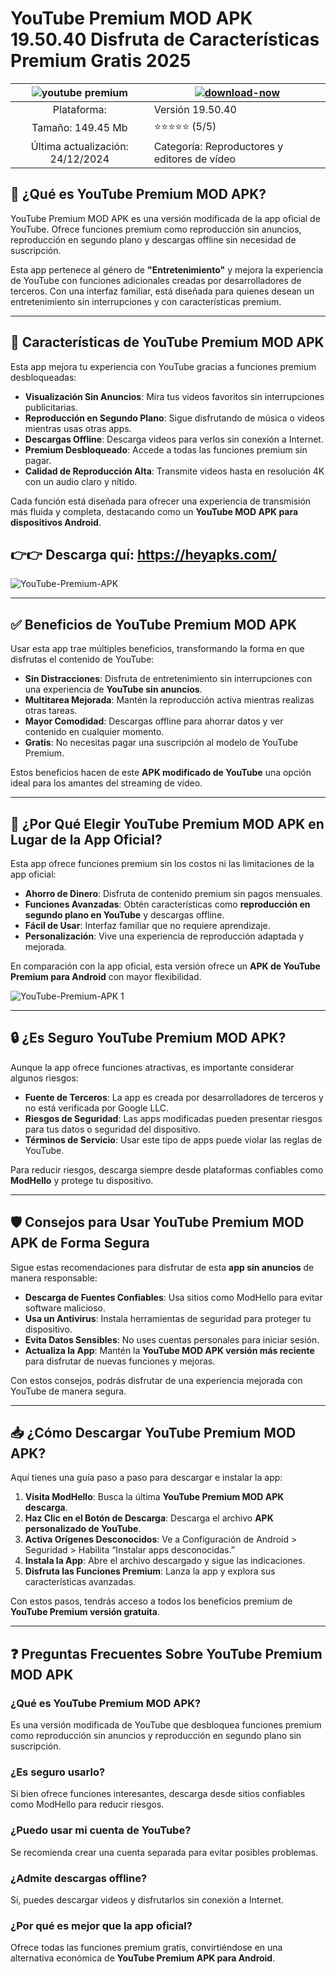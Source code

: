 # YouTube Premium MOD APK 19.50.40 Disfruta de Características Premium Gratis 2025

| ![youtube premium](https://github.com/user-attachments/assets/a9780e97-1cf4-4512-93c1-7c3ba7e5be61)| [![download-now](https://github.com/user-attachments/assets/22657e67-9d2d-46af-a41a-5d365d2ddc1f)](https://heyapks.com/)  |
|:-------------------------------------------------:|-----------------------|
| Plataforma:                    | Versión 19.50.40    |
| Tamaño: 149.45 Mb                            | ⭐️⭐️⭐️⭐️⭐️ (5/5) |
| Última actualización: 24/12/2024                      | Categoría: Reproductores y editores de vídeo

## 🎥 ¿Qué es YouTube Premium MOD APK?  
YouTube Premium MOD APK es una versión modificada de la app oficial de YouTube. Ofrece funciones premium como reproducción sin anuncios, reproducción en segundo plano y descargas offline sin necesidad de suscripción.  

Esta app pertenece al género de **"Entretenimiento"** y mejora la experiencia de YouTube con funciones adicionales creadas por desarrolladores de terceros. Con una interfaz familiar, está diseñada para quienes desean un entretenimiento sin interrupciones y con características premium.  

---

## 🌟 Características de YouTube Premium MOD APK  

Esta app mejora tu experiencia con YouTube gracias a funciones premium desbloqueadas:  

- **Visualización Sin Anuncios**: Mira tus videos favoritos sin interrupciones publicitarias.  
- **Reproducción en Segundo Plano**: Sigue disfrutando de música o videos mientras usas otras apps.  
- **Descargas Offline**: Descarga videos para verlos sin conexión a Internet.  
- **Premium Desbloqueado**: Accede a todas las funciones premium sin pagar.  
- **Calidad de Reproducción Alta**: Transmite videos hasta en resolución 4K con un audio claro y nítido.  

Cada función está diseñada para ofrecer una experiencia de transmisión más fluida y completa, destacando como un **YouTube MOD APK para dispositivos Android**.  

## 👉👉 Descarga quí: https://heyapks.com/

![YouTube-Premium-APK](https://github.com/user-attachments/assets/ef521d8f-3823-4822-99bf-f886ae52da6c)

---

## ✅ Beneficios de YouTube Premium MOD APK  

Usar esta app trae múltiples beneficios, transformando la forma en que disfrutas el contenido de YouTube:  

- **Sin Distracciones**: Disfruta de entretenimiento sin interrupciones con una experiencia de **YouTube sin anuncios**.  
- **Multitarea Mejorada**: Mantén la reproducción activa mientras realizas otras tareas.  
- **Mayor Comodidad**: Descargas offline para ahorrar datos y ver contenido en cualquier momento.  
- **Gratis**: No necesitas pagar una suscripción al modelo de YouTube Premium.  

Estos beneficios hacen de este **APK modificado de YouTube** una opción ideal para los amantes del streaming de video.  

---

## 🤔 ¿Por Qué Elegir YouTube Premium MOD APK en Lugar de la App Oficial?  

Esta app ofrece funciones premium sin los costos ni las limitaciones de la app oficial:  

- **Ahorro de Dinero**: Disfruta de contenido premium sin pagos mensuales.  
- **Funciones Avanzadas**: Obtén características como **reproducción en segundo plano en YouTube** y descargas offline.  
- **Fácil de Usar**: Interfaz familiar que no requiere aprendizaje.  
- **Personalización**: Vive una experiencia de reproducción adaptada y mejorada.  

En comparación con la app oficial, esta versión ofrece un **APK de YouTube Premium para Android** con mayor flexibilidad.  

![YouTube-Premium-APK 1](https://github.com/user-attachments/assets/f330cfb8-019f-487b-98fa-3048f9f4cf1d)

---

## 🔒 ¿Es Seguro YouTube Premium MOD APK?  

Aunque la app ofrece funciones atractivas, es importante considerar algunos riesgos:  

- **Fuente de Terceros**: La app es creada por desarrolladores de terceros y no está verificada por Google LLC.  
- **Riesgos de Seguridad**: Las apps modificadas pueden presentar riesgos para tus datos o seguridad del dispositivo.  
- **Términos de Servicio**: Usar este tipo de apps puede violar las reglas de YouTube.  

Para reducir riesgos, descarga siempre desde plataformas confiables como **ModHello** y protege tu dispositivo.  

---

## 🛡 Consejos para Usar YouTube Premium MOD APK de Forma Segura  

Sigue estas recomendaciones para disfrutar de esta **app sin anuncios** de manera responsable:  

- **Descarga de Fuentes Confiables**: Usa sitios como ModHello para evitar software malicioso.  
- **Usa un Antivirus**: Instala herramientas de seguridad para proteger tu dispositivo.  
- **Evita Datos Sensibles**: No uses cuentas personales para iniciar sesión.  
- **Actualiza la App**: Mantén la **YouTube MOD APK versión más reciente** para disfrutar de nuevas funciones y mejoras.  

Con estos consejos, podrás disfrutar de una experiencia mejorada con YouTube de manera segura.  

---

## 📥 ¿Cómo Descargar YouTube Premium MOD APK?  

Aquí tienes una guía paso a paso para descargar e instalar la app:  

1. **Visita ModHello**: Busca la última **YouTube Premium MOD APK descarga**.  
2. **Haz Clic en el Botón de Descarga**: Descarga el archivo **APK personalizado de YouTube**.  
3. **Activa Orígenes Desconocidos**: Ve a Configuración de Android > Seguridad > Habilita “Instalar apps desconocidas.”  
4. **Instala la App**: Abre el archivo descargado y sigue las indicaciones.  
5. **Disfruta las Funciones Premium**: Lanza la app y explora sus características avanzadas.  

Con estos pasos, tendrás acceso a todos los beneficios premium de **YouTube Premium versión gratuita**.  

---

## ❓ Preguntas Frecuentes Sobre YouTube Premium MOD APK  

### ¿Qué es YouTube Premium MOD APK?  
Es una versión modificada de YouTube que desbloquea funciones premium como reproducción sin anuncios y reproducción en segundo plano sin suscripción.  

### ¿Es seguro usarlo?  
Si bien ofrece funciones interesantes, descarga desde sitios confiables como ModHello para reducir riesgos.  

### ¿Puedo usar mi cuenta de YouTube?  
Se recomienda crear una cuenta separada para evitar posibles problemas.  

### ¿Admite descargas offline?  
Sí, puedes descargar videos y disfrutarlos sin conexión a Internet.  

### ¿Por qué es mejor que la app oficial?  
Ofrece todas las funciones premium gratis, convirtiéndose en una alternativa económica de **YouTube Premium APK para Android**.
